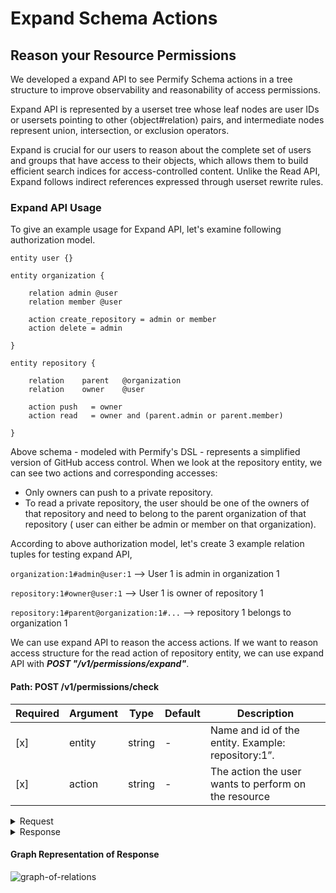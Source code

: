 # Expand Schema Actions

## Reason your Resource Permissions

We developed a expand API to see Permify Schema actions in a tree structure to improve observability and reasonability of access permissions.

Expand API is represented by a userset tree whose leaf nodes are user IDs or usersets pointing to other ⟨object#relation⟩ pairs, and intermediate nodes represent union, intersection, or exclusion operators.

Expand is crucial for our users to reason about the complete set of users and groups that have access to their objects, which allows them to build efficient search indices for access-controlled content. Unlike the Read API, Expand follows indirect references expressed through userset rewrite rules.

### Expand API Usage

To give an example usage for Expand API, let's examine following authorization model.

```perm
entity user {} 

entity organization {

    relation admin @user    
    relation member @user    

    action create_repository = admin or member
    action delete = admin

} 

entity repository {

    relation    parent   @organization 
    relation    owner    @user           

    action push   = owner
    action read   = owner and (parent.admin or parent.member)

} 
```

Above schema - modeled with Permify's DSL - represents a simplified version of GitHub access control. When we look at the repository entity, we can see two actions and corresponding accesses:

 - Only owners can push to a private repository.
 - To read a private repository, the user should be one of the owners of that repository and need to belong to the parent organization of that repository ( user can either be admin or member on that organization).

According to above authorization model, let's create 3 example relation tuples for testing expand API,

`organization:1#admin@user:1`  --> User 1 is admin in organization 1‍

`repository:1#owner@user:1`  --> User 1 is owner of repository 1  

`repository:1#parent@organization:1#...`  --> repository 1 belongs to organization 1

We can use expand API to reason the access actions. If we want to reason access structure for the read action of repository entity, we can use expand API with ***POST "/v1/permissions/expand"***. 

#### **Path:** POST /v1/permissions/check

| Required | Argument | Type | Default | Description |
|----------|----------|---------|---------|-------------------------------------------------------------------------------------------|
| [x]   | entity | string | - | Name and id of the entity. Example: repository:1”.
| [x]   | action | string | - | The action the user wants to perform on the resource |

<details><summary>Request</summary>
<p>

```json
{
    "entity": {
        "type": "repository",
        "id": "1"
    },
    "action": "read"
}
```

</p>
</details>

<details><summary>Response</summary>
<p>

```json
{
    "tree": { 
        "kind": "expand",
        "operation": "root",
        "children": [
            {
                "kind": "expand",
                "operation": "intersection",
                "children": [
                    {
                        "kind": "branch",
                        "target": {
                            "entity": {
                                "type": "repository",
                                "id": "1"
                            },
                            "relation": "owner"
                        },
                        "children": [
                            {
                                "kind": "leaf",
                                "subject": {
                                    "type": "user",
                                    "id": "1"
                                }
                            }
                        ]
                    },
                    {
                        "kind": "expand",
                        "operation": "union",
                        "children": [
                            {
                                "kind": "branch",
                                "target": {
                                    "entity": {
                                        "type": "repository",
                                        "id": "1"
                                    },
                                    "relation": "parent.admin"
                                },
                                "children": [
                                    {
                                        "kind": "expand",
                                        "operation": "union",
                                        "children": [
                                            {
                                                "kind": "branch",
                                                "target": {
                                                    "entity": {
                                                        "type": "organization",
                                                        "id": "1"
                                                    },
                                                    "relation": "admin"
                                                },
                                                "children": [
                                                    {
                                                        "kind": "leaf",
                                                        "subject": {
                                                            "type": "user",
                                                            "id": "1"
                                                        }
                                                    }
                                                ]
                                            }
                                        ]
                                    }
                                ]
                            },
                            {
                                "kind": "branch",
                                "target": {
                                    "entity": {
                                        "type": "repository",
                                        "id": "1"
                                    },
                                    "relation": "parent.member"
                                },
                                "children": [
                                    {
                                        "kind": "expand",
                                        "operation": "union",
                                        "children": [
                                            {
                                                "kind": "branch",
                                                "target": {
                                                    "entity": {
                                                        "type": "organization",
                                                        "id": "1"
                                                    },
                                                    "relation": "member"
                                                },
                                                "children": []
                                            }
                                        ]
                                    }
                                ]
                            }
                        ]
                    }
                ]
            }
        ]
    }
}
```

</p>
</details>

#### **Graph Representation of Response**

![graph-of-relations](https://user-images.githubusercontent.com/34595361/186653899-7090feb5-8ef4-4a8c-991f-ed9475a5e1f7.png)



